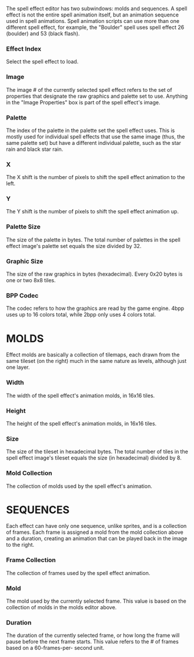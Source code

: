 The spell effect editor has two subwindows: molds and sequences. A spell effect is not the entire spell animation itself, but an animation sequence used in spell animations. Spell animation scripts can use more than one different spell effect, for example, the "Boulder" spell uses spell effect 26 (boulder) and 53 (black flash).

### Effect Index
Select the spell effect to load.
### Image
The image # of the currently selected spell effect refers to the set of properties that designate the raw graphics and palette set to use. Anything in the "Image Properties" box is part of the spell effect's image.
### Palette
The index of the palette in the palette set the spell effect uses. This is mostly used for individual spell effects that use the same image (thus, the same palette set) but have a different individual palette, such as the star rain and black star rain.
### X
The X shift is the number of pixels to shift the spell effect animation to the left.
### Y
The Y shift is the number of pixels to shift the spell effect animation up.
### Palette Size
The size of the palette in bytes. The total number of palettes in the spell effect image's palette set equals the size divided by 32.
### Graphic Size
The size of the raw graphics in bytes (hexadecimal). Every 0x20 bytes is one or two 8x8 tiles.
### BPP Codec
The codec refers to how the graphics are read by the game engine. 4bpp uses up to 16 colors total, while 2bpp only uses 4 colors total.
   
# MOLDS
Effect molds are basically a collection of tilemaps, each drawn from the same tileset (on the right) much in the same nature as levels, although just one layer.

### Width
The width of the spell effect's animation molds, in 16x16 tiles.
### Height
The height of the spell effect's animation molds, in 16x16 tiles.
### Size
The size of the tileset in hexadecimal bytes. The total number of tiles in the spell effect image's tileset equals the size (in hexadecimal) divided by 8.
### Mold Collection
The collection of molds used by the spell effect's animation.

# SEQUENCES
Each effect can have only one sequence, unlike sprites, and is a collection of frames. Each frame is assigned a mold from the mold collection above and a duration, creating an animation that can be played back in the image to the right.

### Frame Collection
The collection of frames used by the spell effect animation.
### Mold
The mold used by the currently selected frame. This value is based on the collection of molds in the molds editor above.
### Duration
The duration of the currently selected frame, or how long the frame will pause before the next frame starts. This value refers to the # of frames based on a 60-frames-per- second unit.